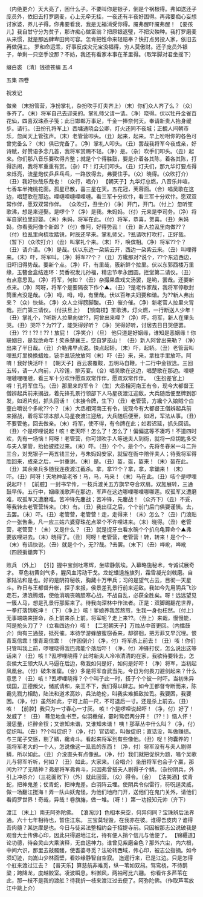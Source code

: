 <!-- { "loadSidebar": true } -->
（内绝更介）天大亮了，困什么子。不要叫你是银子，倒是个祸根得。弗如送还子庞员外，依旧去打罗磨麦，心上无牵无挂，一夜还有半夜好困得。再弗要痴心妄想讨家婆，养儿子得。你弗要看我，我是无福消受你得。魇弗醒吓魇弗醒！
【耍孩儿】我自甘守分为贫子，那许痴心做富翁？把原银返璧，不把灾殃种。我打罗磨麦从来惯，就是那凶肆卑田尙可容。怎肯把性命来轻赔奉？快打点另投人家，依旧去再做佣工。
罗和命运乖，好事反成灾元宝没福得，穷人莫傲财。还子庞员外银子，单剩一只空手没那？不妨，我还有看家本事在革里得。（取竿脚对君坐摇下）

缀白裘 〔清〕钱德苍编 五.4
 
 
五集 
四卷
 
祝发记
 
做亲
（末扮管营，净扮掌礼，杂扮吹手灯夫齐上）（末）你们众人齐了么？（众）多齐了。（末）将军自己去迎亲的。掌礼师父请一请。（净）晓得。伏以牡丹金雀百花仙，四喜双珠燕子笺；此日邯郸万事足，千金一捧奈何天。奉请新贵人抬身缓步。请行。（丑扮孔将军上）西墉通晓会公卿，灯火还同不夜城；正覩人间朝市乐，忽闻天上管弦声。（末）老管营叩头。（丑）起来，起来。早上吩咐你的各色可曾完备么？（末）俱已完备了。（净）掌礼人叩头。（丑）罢哉我将军今夜成亲，好诗赋，好赞语多念几首，我将军赏赐不轻。（净）是。（杂）吹手们叩头。（丑）起来。你们那八音乐要吹得齐整；就是个个得胜鼓，要是介着各其陈，着各其陈，打得热闹，我将军重重有赏。（杂）吓！灯夫们叩头。（丑）灯夫们，那九华灯要点得来烁亮，流星炮仗乒乒乓乓，一路放得去，弗要住手。（众）晓得。（众吹打介）（丑）我好快哉乐哉也！（众行，唱介）
【朝天子】九华灯总燃，八音乐并喧，七香车半掩桃花面。孤星已散，喜三星在天。五花冠，芙蓉面。（合）唱吴歌在这边，唱楚歌在那边。哩嗹哩嗹哩哩嗹。看三军十分欢忭，看三军十分欢忭。愿双双常作伴，愿双双常作伴。
（众吹打，丑坐介）（净）开门，开门。（付上）忽听笙歌沸，想是来迎娶。是啰个？（净）是我。朱妈妈。（付）元来是李司务。（净）将军自家拉里迎娶。（末）朱妈，将军在此。（付）将军，恭喜，贺喜。（丑）朱妈妈，你看我阿像个新郞？（付）像阿，好得势厾！（丑）新人拉厾里向做??？（付）拉厾里向梳妆踏镜，时辰还早来。掌礼师父，?厾请吹打吹打，正好哉。（暂下）（众吹打介）（丑）叫掌礼个来。（末）吓，唤傧相。（净）将军??个？（丑）请介请。（净）是哉。伏以东边一朶紫云开，西边一朶紫云来。（丑）叫哩得来。（末）吓，将军叫。（净）将军??个？（丑）方纔那对?说个，??个东边西边，旧吓旧得势哉。要新个点。（净）吓，有里哉，簇新鲜个拉里。伏以东郭西楼万里缘，玉簪金盒结连环：焚香祝发儿孙福，精忠节孝永团圆。拦堂第二请仪。（丑）有点意思厾。（净）将军，何如？（丑）杂撮果盘戏文汤罢，是哟，罢哉。还要新点来。（净）阿呀，将军个是要隔夜下作个▲。（丑）?是老作家哉，我将军停歇封筒重点没是哉。（净）呣，呣，呣，有里哉。伏以百年夫妇要和谐。为??新人弗出来？（众）快些。（净）众人立得膀脚酸。（丑）催介催。（净）新老官人拉里火冐哉。拦门第三请仪。（付扶旦上）
【锁南枝】笙歌沸，灯火燃，一行断送人少年！
（丑）掌礼个，?听新人拉里向做??，阿曾出来哩？（净）吓，将军，新人在里头哭。（丑）哭吓？为??了，能哭得好听？（净）哭得好听，讨居去日日哭便罢。（丑）??！??！??！放屁！（净笑介）（旦）
他只道是好姻缘，谁知是恶姻缘！你联姻日，是我绝命年！笑杀楚襄王，空自梦巫山！
（丑）新人阿曾出来勒？（净）出来了半日哉。（丑）介勒弗早点说。快点起轿。（末）吓，起轿。（丑）老管营叫哩厾灯里换换蜡烛，铳手厾铳放放阿（末）吓（丑）来，来，拿拉手里放吓。阿唷！我好快活吓！
【朝天子】百云裘覆鞍，五明马自鞭。十二行中金钗选。三回五转，请一人向前，八珍馐，排芳宴。（合）唱吴歌在这边，唱楚歌在那边。哩嗹哩嗹哩哩嗹，看三军十分欢忭愿双双常作伴，愿双双常作伴。
（生扮差官上）嘚！孔将军住马。（丑）那里来的军令？（生）大丞相河南王有令，现今大都督王僧辨起兵前来搦战，着先锋孔景行领部下人马星夜渡江迎敌，大兵随后便至牌到卽发，如迟片刻，抓头回话！（末接令牌，生下）（丑）老管营，方纔个入娘贼个白虀白嚼说个多吪??个？（末）大丞相河南王有令，说现今有大都督王僧辨起兵前来搦战，着将军领本部人马星夜渡江迎敌，大兵随后便至，如迟，军法从事。（丑）不要管他，回去做亲。（末）将军，使不得，有令牌在此；如若迟延，抓头回话。（丑）个是啰哩说起！咳！老天吓！怎么了！怎么了！偏偏这等不凑巧！不道四时欢，先有一场恼！阿呀！老管营，你可领吹手人等送夫人到衙，就将一应钥匙多交与夫人掌管，抬抬披挂过来。（末）吓。（丑）个个，是个个，先将冬舂米一斗二升三合，对充银子一两五钱三分，与朱妈妈安家，就留在衙中陪伴夫人；待我将军得胜回来，成亲之后，一倂重谢。（末）是。（丑）盔，盔，盔来！（末）盔在此。（丑）其余亲兵多随我连夜渡江截杀。拿，拿??个？拿，拿，拿鎗来！（末）吓。（丑）阿呀！天地神圣老爷！马，马，马来！（末）马在此。（丑）咳个是啰哩说起吓！
【前腔】一封书早传，一枝兵渡关五方旗早夺合欢扇。双旌展转，三通鼓早传。五行中，姻缘浅歌声在那边，军声在这边哪哩哪哩哪哪莲。叹孤军又遭磨难，叹孤军又遭磨难。苦冲锋先鏖战；苦冲锋，先鏖战！
（众齐下）（丑）不妥，等我转去老管营转来。（末）有。（丑）我出征之后，个个前门后门俱要谨愼。去，去罢。（末）吓。（丑）老管营，老管营！走，走得来！（末）怎么？（丑）门浪贴介一张吿条，凡一应三姑六婆穿珠花点翠个不许哩进来。（末）晓得。（丑）老管营，老管营！（末）又是什么？（丑）就是捉牙虫看水碗个个扒乌龟算命个▲弗要放哩进去。（末）晓得了。（丑）阿呀！老管营，老管营！转，转来！是个个--（末）有话快说。（丑）就是个个，无??哉。?去罢。（末下）（丑）哗吪，哗吪（四顾掮鎗奔下）
 
败兵
（外上）
【引】握中宝剑吐寒辉，坐啸静氛埃。入幕略施秘术，专诚试展奇才。
草色初黄剑气多，腥风血污动干戈。龙蛇蟠遶旌旗列，霜雪凝光剑戟磨。自家陆法和是也。好的是阴符秘帙，胸藏十万甲兵；习的是望气占云，目彻一天星斗。昨日与王都督升帐，探子来报，侯景差孔景行前来迎敌。我如今先用阴兵飞沙走石，沸浪腾烟，使他消魂丧魄胆寒心战，不战自乱，必获全胜矣。呀！远远望见一簇人马，想是孔景行那厮来了。待我向深林中作法者。正是：双脚踢翻花世界，一拳打落锦乾坤！（下）（净上）咳！爹娘养我苦熬煎，生我一身也枉然。（付上）无事端端来拼命，杀上前来杀上前。将军呢？走上来??。（丑上）来哉，慢慢能，阿是抢头刀了？（立看四边介）咳！
【二犯朝天子】万烛丛中首更回。（内擂鼓介）尙有三通鼓，抵死催。本待学游蜂酿蜜窃香来，却徘徊，把芳菲又早沉埋。恨青鸾信乖！恨青鸾信乖！
（作困倒介）（净，付）将军杀上前去！（丑）咳！你们只管叫我上前，啰哩晓得我巴弗能个落后吓！（净，付）冲锋打仗，怎么说出这等话来？（丑）咳！?厾啰哩晓得？此时新夫人冷冷清清的在家，我欲待要转去，怎奈侯大王领大队人马逼在后边，敎我如何是好，如何是好吓！（净）将军，当初起凤凰台。（付）破朱雀窟。（合）多是将军奋武当先，今日为何畏刀避剑起来？什么意思？（丑）咳！?厾啰哩晓得？个个叫子此一时，搭子个个彼一时吓。当初朱异误国，正德叛父，储贰请和，亲王不下，我们得以肆志。如今王都督专断而来，陈霸先戮力相助，陆法和道术高妙，兵法绝伦，叫我实难抵敌拉厾。我要困，我要困。（净，付）虽然如此，宁可上前一尺，不可退后一寸。还是杀上前去。（丑）咳！
【前腔】我只为一寸春心一寸灰。
咳！个是啰哩说起吓！（净，付）好了！发威了！（丑）
蓦忽地鱼书至，似羽檄催，霎时鸳侣两分开！〔??！〕恼人怀！漫思量，烂醉金钗；又谁知未谐，又谁知未谐！
咦！那草丛中什么叫？（净，付）促织叫。（丑）??个叫促织？（净，付）官话呢，叫做促织；直话没，叫做赚绩。与三尾子交感，剔了鳞，纔肯斗。看起来将军到有些像他。（丑）哫！狗囊养的！我将军老大的一个人，怎说像这一厾厾的东西！（净，付）将军没有与夫人剔得鳞，所以如此。（丑）介没直头有点像厾。（净，付）我们就把促织为题，唱个吴歌儿与将军听听，何如？（丑）如此，大家来。（合唱介）坐册将军也会子个赢，那间为??了无精神？弗是将军弗肯斗，只因弗曾搭夫人剔得子个鳞。（杂扮阴兵，外引上冲杀介）（三花面败下）（外）就此回营。（众）得令。（合）
【沽美酒】仗青蛇，把神鬼差；仗青蛇，把神鬼差。白羽阵云埋。使阴兵令似雷行，符呪逞灵威，做一场翻江搅海！弄一队山妖鬼怪，为他们地府门开，送他们在鬼门关外，请他们看阎罗世界！奇哉，异哉！卷旗旛，做一堆。〔呀！〕第一功报知元帅（齐下）
 
渡江
（末上）南无阿弥陀佛。
【浪淘沙】色相本来空，何异何同？宝珠辨后法界通。六十七年相待也，暂住江东。
三宝莫轻毁，在我亦在彼。谁得吾皮肉？谁得吾肉髓？某达摩是也。今日与徒弟法整相约会于招提寺前。只因被那志公说破我是观音大士传佛心印，因此只得避地江北，待有便人捎个信儿与他便了。
【锦纒道】论功德，待会灵山大乘演释，无由运神力。谁曾见紫磨金色？那外六尘，内六根，中间六识，那里去敲髑髅，使耆婆寻觅？法轮转西域，传心印，被志公指摘。如今须幻迹，向嵩山少林面壁，看妙缘静智自空寂。
迤逦行来，已是江边。只是怎得个舡来渡过江去？
【普天乐】算慈航非难觅，纵一苇如双舄。驾鸾桡，不待鹊梁；跨降龙，度越鲛室。凌波瞬息。料御风，两袖可比六翮。
你看许多芦苇在此，那一枝不是我的渡舡？待我折一枝来渡江过去便了。阿弥陀佛。（作取芦苇放江中跳上介）
